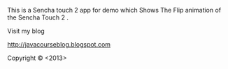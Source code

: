 This is a Sencha touch 2 app for demo which Shows The Flip animation of the Sencha Touch 2 .



Visit my blog 

http://javacourseblog.blogspot.com



Copyright © <2013> <Ashish Nautiyal>
